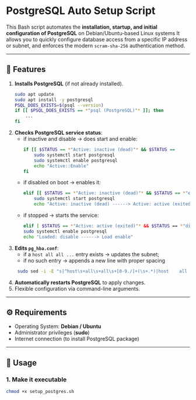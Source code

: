 # PostgreSQL Auto Setup Script



This Bash script automates the **installation, startup, and initial configuration of PostgreSQL** on Debian/Ubuntu-based Linux systems
It allows you to quickly configure database access from a specific IP address or subnet, and enforces the modern `scram-sha-256` authentication method.

---




## 📌 Features
1. **Installs PostgreSQL** (if not already installed).
    ```bash
    sudo apt update
    sudo apt install -y postgresql
    PSQL_DOES_EXISTS=$(psql --version)
    if [[ $PSQL_DOES_EXISTS == *"psql (PostgreSQL)"* ]]; then
        ...
    fi
2. **Checks PostgreSQL service status**:
   - if inactive and disable → does start and enable:
        ```bash
        if [[ $STATUS == *"Active: inactive (dead)"* && $STATUS ==         *"disabled; "* ]]; then
            sudo systemctl start postgresql
            sudo systemctl enable postgresql
            echo "Active::Enable"
        fi
   - if disabled on boot → enables it:
        ```bash
        elif [[ $STATUS == *"Active: inactive (dead)"* && $STATUS == *"enabled; "* ]]; then
            sudo systemctl start postgresql
            echo "Active: inactive (dead) ------> Active: active (exited)"
    - if stopped → starts the service:
        ```bash
        elif [ $STATUS == *"Active: active (exited)"* && $STATUS == *"disabled; "* ]]; then
        sudo systemctl enable postgresql
        echo "Loaded: disable ------> Load enable"
3. **Edits `pg_hba.conf`**:
   - if a `host all all ...` entry exists → updates the subnet;
   - if no such entry → appends a new line with proper spacing
   ```bash 
    sudo sed -i -E "s|^host\s+all\s+all\s+[0-9./]+(\s+.*)|host    all    all    $IP_SUBNET\1|" "$HBA_FILE"
4. **Automatically restarts PostgreSQL** to apply changes.
5. Flexible configuration via command-line arguments.

---




## ⚙️ Requirements
- Operating System: **Debian / Ubuntu**
- Administrator privileges (**sudo**)
- Internet connection (to install PostgreSQL package)

---

## 🚀 Usage

### 1. Make it executable
```bash
chmod +x setup_postgres.sh
